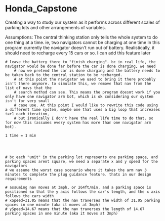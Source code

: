 # Honda_Capstone
Creating a way to study our system as it performs across different scales of parking lots and other arrangements of variables.




Assumptions:
    The central thinking station only tells the whole system to do one thing at a time. ie, two navigators cannot be charging at one time
    In this program currently the navigator doesn't run out of battery. Realistically, it should need to recharge every 15 cars or so. I can add this feature later


    # leave the battery there to "finish charging". bc in real life, the navigator would be done far before the car is done charging, we need 
        # now we pretend the car is done charging and the battery needs to be taken back to the central station to be recharged.
        # at this point the navigator we used to bring it there probably isn't there anymore. to simulate this, we remove that nav from the list of navs that the
        # search method can see. This means the program doesnt work if you only have one navigator arm bot, which is ok considering our system isn't for very small
        # case use. At this point I would like to rewrite this code using a different time system, maybe one that uses a big loop that increases t=+1 each iteration,
        # but ironically I don't have the real life time to do that. so for now this (assumes every system has more than one navigator arm bot). 

    1 time = 1 min




    # bc each "unit" in the parking lot represents one parking space, and parking spaces arent square, we need a separate x and y speed for the navigators
    # we assume the worst case scenario where it takes the arm nav 3 minutes to complete the plug guidance feature. thats in our design requirements

    # assuming nav moves at 3mph, or 264ft/min, and a parking space is positioned so that the y axis follows the car's length, and the x axis follows the cars width
    # xSpeed=31.05 means that the nav traverses the width of 31.05 parking spaces in one minute (aka it moves at 3mph)
    # ySpeed=14.67 means that the nav traverses the length of 14.67 parking spaces in one minute (aka it moves at 3mph)